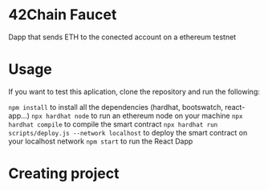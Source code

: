 # 42Chain Faucet

Dapp that sends ETH to the conected account on a ethereum testnet

# Usage

If you want to test this aplication, clone the repository and run the following:

`npm install` to install all the dependencies (hardhat, bootswatch, react-app...)
`npx hardhat node` to run an ethereum node on your machine
`npx hardhat compile` to compile the smart contract
`npx hardhat run scripts/deploy.js --network localhost` to deploy the smart contract on your localhost network
`npm start` to run the React Dapp

# Creating project
